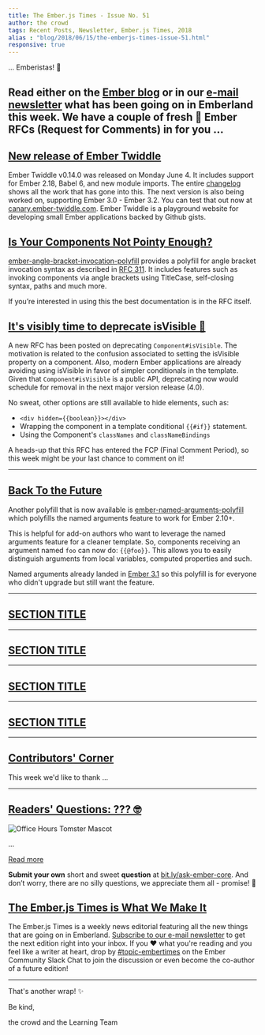 ```yaml
---
title: The Ember.js Times - Issue No. 51
author: the crowd
tags: Recent Posts, Newsletter, Ember.js Times, 2018
alias : "blog/2018/06/15/the-emberjs-times-issue-51.html"
responsive: true
---
```


... Emberistas! 🐹

Read either on the [Ember blog](https://www.emberjs.com/blog/2018/06/15/the-emberjs-times-issue-51.html) or in our [e-mail newsletter](https://the-emberjs-times.ongoodbits.com/2018/06/15/issue-51) what has been going on in Emberland this week.
We have a couple of **fresh 🥒 Ember RFCs** (Request for Comments) in for you
...
---

## [New release of Ember Twiddle](https://ember-twiddle.com)

Ember Twiddle v0.14.0 was released on Monday June 4. It includes support for Ember 2.18, Babel 6, and new module imports.
The entire [changelog](https://github.com/ember-cli/ember-twiddle/releases/tag/v0.14.0) shows all the work that has gone into this.
The next version is also being worked on, supporting Ember 3.0 - Ember 3.2.
You can test that out now at [canary.ember-twiddle.com](https://canary.ember-twiddle.com).
Ember Twiddle is a playground website for developing small Ember applications backed by Github gists.

## [Is Your Components Not Pointy Enough?](https://github.com/rwjblue/ember-angle-bracket-invocation-polyfill)
[ember-angle-bracket-invocation-polyfill](https://github.com/rwjblue/ember-angle-bracket-invocation-polyfill) provides a polyfill for angle bracket invocation syntax as described in [RFC 311](https://github.com/emberjs/rfcs/pull/311).  It includes features such as invoking components via angle brackets using TitleCase, self-closing syntax, paths and much more.

If you’re interested in using this the best documentation is in the RFC itself.

## [It's visibly time to deprecate isVisible 👀](https://github.com/emberjs/rfcs/pull/324)
A new RFC has been posted on deprecating `Component#isVisible`. The motivation is related to the confusion associated to setting the isVisible property on a component. Also, modern Ember applications are already avoiding using isVisible in favor of simpler conditionals in the template. Given that `Component#isVisible` is a public API, deprecating now would schedule for removal in the next major version release (4.0). 

No sweat, other options are still available to hide elements, such as:

- `<div hidden={{boolean}}></div>`
- Wrapping the component in a template conditional `{{#if}}` statement. 
- Using the Component's `classNames` and `classNameBindings`

A heads-up that this RFC has entered the FCP (Final Comment Period), so this week might be your last chance to comment on it!

---

## [Back To the Future](https://github.com/rwjblue/ember-named-arguments-polyfill)
Another polyfill that is now available is [ember-named-arguments-polyfill](https://github.com/rwjblue/ember-named-arguments-polyfill) which polyfills the named arguments feature to work for Ember 2.10+.

This is helpful for add-on authors who want to leverage the named arguments feature for a cleaner template. So, components receiving an argument named `foo` can now do:
`{{@foo}}`. This allows you to easily distinguish arguments from local variables, computed properties and such.

Named arguments already landed in [Ember 3.1](https://www.emberjs.com/blog/2018/04/13/ember-3-1-released.html#toc_named-arguments-1-of-4) so this polyfill is for everyone who didn't upgrade but still want the feature.

---

## [SECTION TITLE](#section-url)

---

## [SECTION TITLE](#section-url)

---

## [SECTION TITLE](#section-url)

---

## [SECTION TITLE](#section-url)

---

## [Contributors' Corner](https://guides.emberjs.com/v3.1.0/contributing/repositories/)

<p>This week we'd like to thank ...
</p>

---

## [Readers' Questions: ??? 🤓](question-url)

<div class="blog-row">
  <img class="float-right small transparent padded" alt="Office Hours Tomster Mascot" title="Readers' Questions" src="/images/tomsters/officehours.png" />

  <p>...</p>
</div>

<div class="blog-row">
  <a class="ember-button" href="#">Read more</a>
</div>

<div class="blog-row">
  <p><strong>Submit your own</strong> short and sweet <strong>question</strong> at <a href="https://bit.ly/ask-ember-core" target="rq">bit.ly/ask-ember-core</a>. And don’t worry, there are no silly questions, we appreciate them all - promise! 🤞</p>
</div>

## [The Ember.js Times is What We Make It](https://the-emberjs-times.ongoodbits.com/)

The Ember.js Times is a weekly news editorial featuring all the new things that are going on in Emberland.
[Subscribe to our e-mail newsletter](https://the-emberjs-times.ongoodbits.com/) to get the next edition right into your inbox.
If you ❤️ what you're reading and you feel like a writer at heart,
drop by [#topic-embertimes](https://embercommunity.slack.com/messages/C8P6UPWNN/convo/C4TD5JJ7R-1497022015.688894/) on the Ember Community Slack Chat to join the discussion or even become the co-author of a future edition!


---


That's another wrap!  ✨

Be kind,

the crowd and the Learning Team
